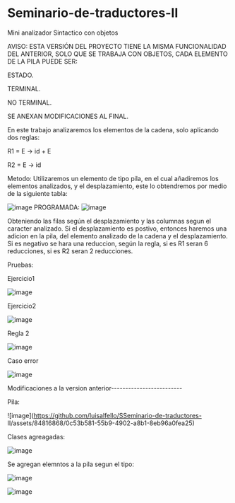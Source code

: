 # Seminario-de-traductores-II
Mini analizador Sintactico con objetos

AVISO: ESTA VERSIÓN DEL PROYECTO TIENE LA MISMA FUNCIONALIDAD DEL ANTERIOR, SOLO QUE SE TRABAJA CON OBJETOS, CADA ELEMENTO DE LA PILA PUEDE SER:

ESTADO.

TERMINAL.

NO TERMINAL.

SE ANEXAN MODIFICACIONES AL FINAL.

En este trabajo analizaremos los elementos de la cadena, solo aplicando dos reglas:

R1 = E -> id + E

R2 = E -> id

Metodo:
Utilizaremos un elemento de tipo pila, en el cual añadiremos los elementos analizados, y el desplazamiento, este lo obtendremos por medio de la siguiente tabla:

![image](https://github.com/luisalfello/SSeminario-de-traductores-II/assets/84816868/afe00c0a-ea71-4c76-94f3-dcc67c529468)
PROGRAMADA:
![image](https://github.com/luisalfello/SSeminario-de-traductores-II/assets/84816868/ea71a9d0-83ac-4aad-a073-8a8f74030bd4)

Obteniendo las filas según el desplazamiento y las columnas segun el caracter analizado.
Si el desplazamiento es postivo, entonces haremos una adicion en la pila, del elemento analizado de la cadena y el desplazamiento.
Si es negativo se hara una reduccion, según la regla, si es R1 seran 6 reducciones, si es R2 seran 2 reducciones.


Pruebas:

Ejercicio1

![image](https://github.com/luisalfello/SSeminario-de-traductores-II/assets/84816868/68695c6c-93fa-4bb5-8815-277cf02de15b)

Ejercicio2

![image](https://github.com/luisalfello/SSeminario-de-traductores-II/assets/84816868/e43c1d15-9cae-4b89-8802-79d955e47fba)

Regla 2

![image](https://github.com/luisalfello/SSeminario-de-traductores-II/assets/84816868/9fcfd2f9-2777-4279-82c2-d3a5536fb892)

Caso error

![image](https://github.com/luisalfello/SSeminario-de-traductores-II/assets/84816868/0cbfe214-547f-48aa-9672-30eb01938473)

Modificaciones a la version anterior-------------------------

Pila:

![image](https://github.com/luisalfello/SSeminario-de-traductores-
II/assets/84816868/0c53b581-55b9-4902-a8b1-8eb96a0fea25)

Clases agreagadas:

![image](https://github.com/luisalfello/SSeminario-de-traductores-II/assets/84816868/afbd7743-cb93-4e37-9d48-006cee910589)

Se agregan elemntos a la pila segun el tipo:

![image](https://github.com/luisalfello/SSeminario-de-traductores-II/assets/84816868/0fb93533-6d24-44d5-aa0f-766a8bb7f279)

![image](https://github.com/luisalfello/SSeminario-de-traductores-II/assets/84816868/0ac857d2-cdf7-4ade-9795-af53bb33c406)

